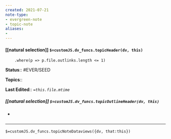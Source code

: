 ```yaml
---
created: 2021-07-21
note-type: 
- evergreen-note
- topic-note
aliases:
- 
---
```

 
#### [[natural selection]] `$=customJS.dv_funcs.topicHeader(dv, this)`
		.where(p => p.file.outlinks.length <= 1)


**Status**:: #EVER/SEED 

**Topics**::  

**Last Edited**:: *`=this.file.mtime`*

##### [[natural selection]] `$=customJS.dv_funcs.topicOutlineHeader(dv, this)`
- 

### <hr class="dataviews"/>

`$=customJS.dv_funcs.topicNoteDataviews({dv, that:this})`


